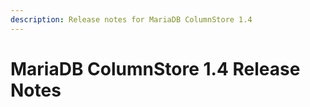 ```yaml
---
description: Release notes for MariaDB ColumnStore 1.4
---
```


# MariaDB ColumnStore 1.4 Release Notes

